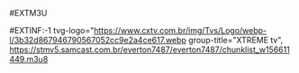 #EXTM3U

#EXTINF:-1 tvg-logo="https://www.cxtv.com.br/img/Tvs/Logo/webp-l/3b32d867946790567052cc9e2a4ce617.webp group-title="XTREME tv", https://stmv5.samcast.com.br/everton7487/everton7487/chunklist_w156611449.m3u8
